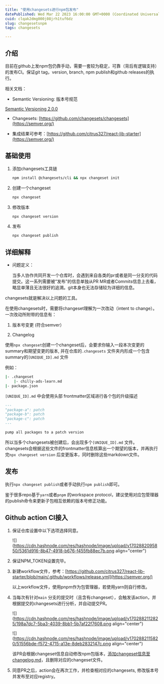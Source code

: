 ```yaml
---
title: "使用changesets进行npm包发布"
datePublished: Wed Mar 22 2023 16:00:00 GMT+0000 (Coordinated Universal Time)
cuid: clqak2dmg000j08jrh1tuf6dz
slug: changesetsnpm
tags: changesets

---
```


## 介绍

目前在github上发npm包仍靠手动，需要一套较为稳定，可靠（背后有逻辑支持）的发布CI。保证git tag，version, branch, npm publish和github releases的执行。

相关文档：

* Semantic Versioning: 版本号规范
    

[Semantic Versioning 2.0.0](https://semver.org/)

* Changesets: [https://github.com/changesets/changesets](https://semver.org/)
    
* 集成结果可参考：[https://github.com/citrus327/react-lib-starter](https://semver.org/)
    

## 基础使用

1. 添加changesets工具链
    
    ```bash
    npm install @changesets/cli && npx changeset init
    ```
    
2. 创建一个changeset
    
    ```bash
    npx changeset
    ```
    
3. 修改版本
    
    ```bash
    npx changeset version
    ```
    
4. 发布
    
    ```bash
    npx changeset publish
    ```
    

## 详细解释

* 问题定义：
    
    当多人协作共同开发一个仓库时，会遇到来自各类的pr或者是同一分支的代码提交。这一系列需要被“发布”的信息单独从PR MR或者Commits信息上去看，略显单薄且无法很好的追溯。git本身也无法存储较为详细的信息。
    

changesets就是解决以上问题的工具。

在使用changesets时，需要将changeset理解为一次改动（intent to change）。一次改动所附带的信息有：

1. 版本号变更 (符合semver）
    
2. Changelog
    

使用`npx changeset`创建一个changeset后，会要求你输入一段本次变更的summary和期望变更的版本, 并在仓库的`.changesets` 文件夹内形成一个包含summary的`[UNIQUE_ID].md` 文件

例如：

```bash
|- .changeset
	|- chilly-ads-learn.md
|- package.json
```

`[UNIQUE_ID].md` 中会使用头部 frontmatter区域进行各个包的升级描述

```markdown
---
"package-a": patch
"package-b": patch
"package-c": patch
---

pump all packages to a patch version
```

所以当多个changesets被创建后，会出现多个`[UNIQUE_ID].md` 文件。changesets会根据这些文件的frontmatter信息核算出一个期望的版本，并再执行完`npx changeset version` 后变更版本，同时删除这些markdown文件。

## 发布

执行`npx changeset publish`或者手动执行`npm publish`即可。

鉴于很多repo基于`yarn`或者`pnpm` 的workspace protocol，建议使用对应包管理器的publish命令来更新子包相互依赖的版本号修正功能。

## Github action CI接入

1. 保证仓库设置中以下选项选择同意。
    
    ![](https://cdn.hashnode.com/res/hashnode/image/upload/v1702882095850/5361d916-8b47-4918-b676-f455fb88ec7b.png align="center")
    
2. 保证NPM\_TOKEN设置完毕。
    
3. 新建workflow文件，参考：[https://github.com/citrus327/react-lib-starter/blob/main/.github/workflows/release.yml](https://semver.org/)
    
    以上workflow文件，使用pnpm作为包管理器，若使用yarn则自行修改。
    
4. 当每次有针对`main` 分支的提交时（且含有changeset），会触发该action，并根据提交的changesets进行分析，并自动提交PR。
    
    ![](https://cdn.hashnode.com/res/hashnode/image/upload/v1702882112825/198a7dc7-5ba3-4039-8bb1-5b7af22f7608.png align="center")
    
    ![](https://cdn.hashnode.com/res/hashnode/image/upload/v1702882115820/51556bde-f572-4715-a13e-8deb2832147c.png align="center")
    
    该PR会根据changeset信息自动修改npm包版本，[添加changeset信息至changelog.md](https://semver.org/)，且删除对应的changeset文件。
    
5. 同意PR之后，action会在再次工作，并检查相对应的changesets, 修改版本号并发布至对应registry。